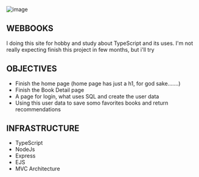 ![image](https://github.com/user-attachments/assets/6ebf2563-4fde-49b8-913d-f30d4ab367a3)

## WEBBOOKS
I doing this site for hobby and study about TypeScript and its uses.
I'm not really expecting finish this project in few months, but i'll try

## OBJECTIVES
  - Finish the home page (home page has just a h1, for god sake.......)
  - Finish the Book Detail page
  - A page for login, what uses SQL and create the user data
  - Using this user data to save somo favorites books and return recommendations

## INFRASTRUCTURE 
  - TypeScript
  - NodeJs
  - Express
  - EJS
  - MVC Architecture
 
